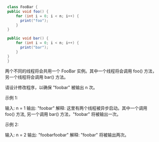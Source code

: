```java
 class FooBar {
 public void foo() {
     for (int i = 0; i < n; i++) {
       print("foo");
     }
 }

 public void bar() {
     for (int i = 0; i < n; i++) {
       print("bar");
     }
 }
 }
 ```
 两个不同的线程将会共用一个 FooBar 实例。其中一个线程将会调用 foo() 方法，另一个线程将会调用 bar() 方法。

 请设计修改程序，以确保 "foobar" 被输出 n 次。

 示例 1:

 输入: n = 1
 输出: "foobar"
 解释: 这里有两个线程被异步启动。其中一个调用 foo() 方法, 另一个调用 bar() 方法，"foobar" 将被输出一次。

 示例 2:

 输入: n = 2
 输出: "foobarfoobar"
 解释: "foobar" 将被输出两次。
